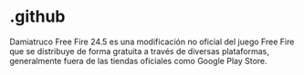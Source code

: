 # .github
Damiatruco Free Fire 24.5 es una modificación no oficial del juego Free Fire que se distribuye de forma gratuita a través de diversas plataformas, generalmente fuera de las tiendas oficiales como Google Play Store.
